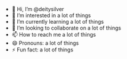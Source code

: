 - 👋 Hi, I’m @deitysilver
- 👀 I’m interested in a lot of things
- 🌱 I’m currently learning a lot of things
- 💞️ I’m looking to collaborate on a lot of things
- 📫 How to reach me a lot of things
- 😄 Pronouns: a lot of things
- ⚡ Fun fact: a lot of things

<!---
deitysilver/deitysilver is a ✨ special ✨ repository because its `README.md` (this file) appears on your GitHub profile.
You can click the Preview link to take a look at your changes.
--->
